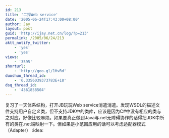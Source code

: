 ```yaml
---
id: 213
title: '二探Web service'
date: '2005-06-24T17:43:00+08:00'
author: Jay
layout: post
guid: 'http://ijay.net.cn/log/?p=213'
permalink: /2005/06/24/213
aktt_notify_twitter:
    - 'yes'
    - 'yes'
views:
    - '3595'
shorturl:
    - 'http://goo.gl/1HvRd'
duoshuo_thread_id:
    - '6.3356039373783E+18'
dsq_thread_id:
    - '4361858504'
---
```


复习了一天体系结构，打开JB玩玩Web service消遣消遣。发现WSDL的描述文件支持用户自定义类，但不支持JDK中的类库，应该是因为C#中没有相应的类与之对应，好像比较麻烦。如果要真正做到Java与.net无障碍协作的话得把JDK中所有的类在.net端映射一下。但如果是小范围应用的话可以考虑适配器模式（Adapter） :idea:
